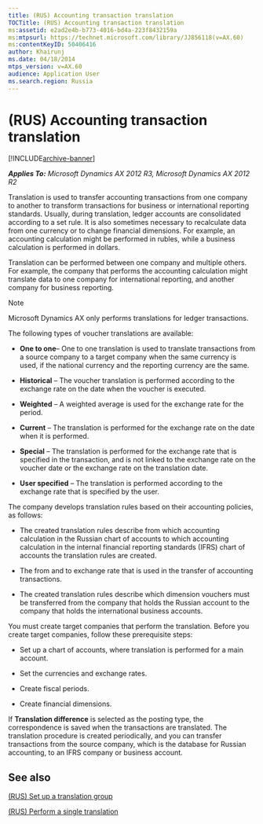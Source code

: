 ```yaml
---
title: (RUS) Accounting transaction translation
TOCTitle: (RUS) Accounting transaction translation
ms:assetid: e2ad2e4b-b773-4016-bd4a-223f8432159a
ms:mtpsurl: https://technet.microsoft.com/library/JJ856118(v=AX.60)
ms:contentKeyID: 50406416
author: Khairunj
ms.date: 04/18/2014
mtps_version: v=AX.60
audience: Application User
ms.search.region: Russia
---
```


# (RUS) Accounting transaction translation 


[!INCLUDE[archive-banner](includes/archive-banner.md)]


_**Applies To:** Microsoft Dynamics AX 2012 R3, Microsoft Dynamics AX 2012 R2_

Translation is used to transfer accounting transactions from one company to another to transform transactions for business or international reporting standards. Usually, during translation, ledger accounts are consolidated according to a set rule. It is also sometimes necessary to recalculate data from one currency or to change financial dimensions. For example, an accounting calculation might be performed in rubles, while a business calculation is performed in dollars.

Translation can be performed between one company and multiple others. For example, the company that performs the accounting calculation might translate data to one company for international reporting, and another company for business reporting.


> [!NOTE]
> <P>Microsoft Dynamics AX only performs translations for ledger transactions.</P>



The following types of voucher translations are available:

  - **One to one**– One to one translation is used to translate transactions from a source company to a target company when the same currency is used, if the national currency and the reporting currency are the same.

  - **Historical** – The voucher translation is performed according to the exchange rate on the date when the voucher is executed.

  - **Weighted** – A weighted average is used for the exchange rate for the period.

  - **Current** – The translation is performed for the exchange rate on the date when it is performed.

  - **Special** – The translation is performed for the exchange rate that is specified in the transaction, and is not linked to the exchange rate on the voucher date or the exchange rate on the translation date.

  - **User specified** – The translation is performed according to the exchange rate that is specified by the user.

The company develops translation rules based on their accounting policies, as follows:

  - The created translation rules describe from which accounting calculation in the Russian chart of accounts to which accounting calculation in the internal financial reporting standards (IFRS) chart of accounts the translation rules are created.

  - The from and to exchange rate that is used in the transfer of accounting transactions.

  - The created translation rules describe which dimension vouchers must be transferred from the company that holds the Russian account to the company that holds the international business accounts.

You must create target companies that perform the translation. Before you create target companies, follow these prerequisite steps:

  - Set up a chart of accounts, where translation is performed for a main account.

  - Set the currencies and exchange rates.

  - Create fiscal periods.

  - Create financial dimensions.

If **Translation difference** is selected as the posting type, the correspondence is saved when the transactions are translated. The translation procedure is created periodically, and you can transfer transactions from the source company, which is the database for Russian accounting, to an IFRS company or business account.

## See also

[(RUS) Set up a translation group](rus-set-up-a-translation-group.md)

[(RUS) Perform a single translation](rus-perform-a-single-translation.md)

  



